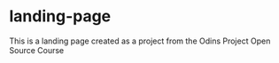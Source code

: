 # landing-page
This is a landing page created as a project from the Odins Project Open Source Course
